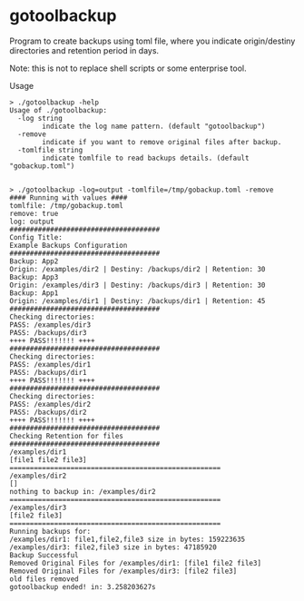 gotoolbackup
============

Program to create backups using toml file, where you indicate origin/destiny directories and retention period in days.

Note: this is not to replace shell scripts or some enterprise tool.

Usage

    > ./gotoolbackup -help
    Usage of ./gotoolbackup:
      -log string
            indicate the log name pattern. (default "gotoolbackup")
      -remove
            indicate if you want to remove original files after backup.
      -tomlfile string
            indicate tomlfile to read backups details. (default "gobackup.toml")


    > ./gotoolbackup -log=output -tomlfile=/tmp/gobackup.toml -remove
    #### Running with values ####
    tomlfile: /tmp/gobackup.toml
    remove: true
    log: output
    #####################################
    Config Title:
    Example Backups Configuration
    #####################################
    Backup: App2
    Origin: /examples/dir2 | Destiny: /backups/dir2 | Retention: 30
    Backup: App3
    Origin: /examples/dir3 | Destiny: /backups/dir3 | Retention: 30
    Backup: App1
    Origin: /examples/dir1 | Destiny: /backups/dir1 | Retention: 45
    #####################################
    Checking directories:
    PASS: /examples/dir3
    PASS: /backups/dir3
    ++++ PASS!!!!!!! ++++
    #####################################
    Checking directories:
    PASS: /examples/dir1
    PASS: /backups/dir1
    ++++ PASS!!!!!!! ++++
    #####################################
    Checking directories:
    PASS: /examples/dir2
    PASS: /backups/dir2
    ++++ PASS!!!!!!! ++++
    #####################################
    Checking Retention for files
    #####################################
    /examples/dir1
    [file1 file2 file3]
    ====================================================
    /examples/dir2
    []
    nothing to backup in: /examples/dir2
    ====================================================
    /examples/dir3
    [file2 file3]
    ====================================================
    Running backups for:
    /examples/dir1: file1,file2,file3 size in bytes: 159223635
    /examples/dir3: file2,file3 size in bytes: 47185920
    Backup Successful
    Removed Original Files for /examples/dir1: [file1 file2 file3]
    Removed Original Files for /examples/dir3: [file2 file3]
    old files removed
    gotoolbackup ended! in: 3.258203627s
